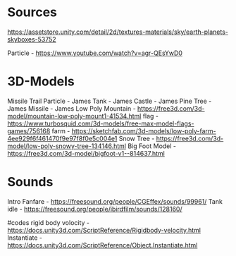# Sources
https://assetstore.unity.com/detail/2d/textures-materials/sky/earth-planets-skyboxes-53752

Particle - https://www.youtube.com/watch?v=agr-QEsYwD0

# 3D-Models
Missile Trail Particle - James
Tank - James
Castle - James
Pine Tree - James
Missile - James
Low Poly Mountain - https://free3d.com/3d-model/mountain-low-poly-mount1-41534.html
flag - https://www.turbosquid.com/3d-models/free-max-model-flags-games/756168
farm - https://sketchfab.com/3d-models/low-poly-farm-4ee929f6f461470f9e97f8f0e5c004e1
Snow Tree - https://free3d.com/3d-model/low-poly-snowy-tree-134146.html
Big Foot Model - https://free3d.com/3d-model/bigfoot-v1--814637.html

# Sounds
Intro Fanfare - https://freesound.org/people/CGEffex/sounds/99961/
Tank idle - https://freesound.org/people/ibirdfilm/sounds/128160/


#codes
rigid body volocity - https://docs.unity3d.com/ScriptReference/Rigidbody-velocity.html
Instantiate - https://docs.unity3d.com/ScriptReference/Object.Instantiate.html
